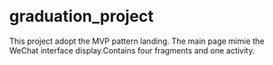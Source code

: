 # graduation_project
This project adopt the MVP pattern landing.
The main page mimie the WeChat interface display.Contains four fragments and one activity.

